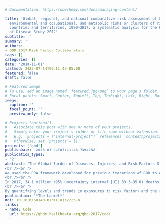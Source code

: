 ```yaml
---
# Documentation: https://wowchemy.com/docs/managing-content/

title: 'Global, regional, and national comparative risk assessment of 84 behavioural,
  environmental and occupational, and metabolic risks or clusters of risks for 195
  countries and territories, 1990–2017: a systematic analysis for the Global Burden
  of Disease Study 2017'
subtitle: ''
summary: ''
authors:
- GBD 2017 Risk Factor Collaborators 
tags: []
categories: []
date: '2018-11-01'
lastmod: 2023-07-14T02:11:43-05:00
featured: false
draft: false

# Featured image
# To use, add an image named `featured.jpg/png` to your page's folder.
# Focal points: Smart, Center, TopLeft, Top, TopRight, Left, Right, BottomLeft, Bottom, BottomRight.
image:
  caption: ''
  focal_point: ''
  preview_only: false

# Projects (optional).
#   Associate this post with one or more of your projects.
#   Simply enter your project's folder or file name without extension.
#   E.g. `projects = ["internal-project"]` references `content/project/deep-learning/index.md`.
#   Otherwise, set `projects = []`.
projects: ['gbd']
publishDate: '2023-07-14T07:11:43.739425Z'
publication_types:
- '2'
abstract: "The Global Burden of Diseases, Injuries, and Risk Factors Study (GBD) 2017 comparative risk assessment (CRA) is a comprehensive approach to risk factor quantification that offers a useful tool for synthesising evidence on risks and risk–outcome associations. With each annual GBD study, we update the GBD CRA to incorporate improved methods, new risks and risk–outcome pairs, and new data on risk exposure levels and risk–outcome associations.
<br /><br />
We used the CRA framework developed for previous iterations of GBD to estimate levels and trends in exposure, attributable deaths, and attributable disability-adjusted life-years (DALYs), by age group, sex, year, and location for 84 behavioural, environmental and occupational, and metabolic risks or groups of risks from 1990 to 2017. This study included 476 risk–outcome pairs that met the GBD study criteria for convincing or probable evidence of causation. We extracted relative risk and exposure estimates from 46 749 randomised controlled trials, cohort studies, household surveys, census data, satellite data, and other sources. We used statistical models to pool data, adjust for bias, and incorporate covariates. Using the counterfactual scenario of theoretical minimum risk exposure level (TMREL), we estimated the portion of deaths and DALYs that could be attributed to a given risk. We explored the relationship between development and risk exposure by modelling the relationship between the Socio-demographic Index (SDI) and risk-weighted exposure prevalence and estimated expected levels of exposure and risk-attributable burden by SDI. Finally, we explored temporal changes in risk-attributable DALYs by decomposing those changes into six main component drivers of change as follows: (1) population growth; (2) changes in population age structures; (3) changes in exposure to environmental and occupational risks; (4) changes in exposure to behavioural risks; (5) changes in exposure to metabolic risks; and (6) changes due to all other factors, approximated as the risk-deleted death and DALY rates, where the risk-deleted rate is the rate that would be observed had we reduced the exposure levels to the TMREL for all risk factors included in GBD 2017.
<br /><br />
In 2017, 34·1 million (95% uncertainty interval [UI] 33·3–35·0) deaths and 1·21 billion (1·14–1·28) DALYs were attributable to GBD risk factors. Globally, 61·0% (59·6–62·4) of deaths and 48·3% (46·3–50·2) of DALYs were attributed to the GBD 2017 risk factors. When ranked by risk-attributable DALYs, high systolic blood pressure (SBP) was the leading risk factor, accounting for 10·4 million (9·39–11·5) deaths and 218 million (198–237) DALYs, followed by smoking (7·10 million [6·83–7·37] deaths and 182 million [173–193] DALYs), high fasting plasma glucose (6·53 million [5·23–8·23] deaths and 171 million [144–201] DALYs), high body-mass index (BMI; 4·72 million [2·99–6·70] deaths and 148 million [98·6–202] DALYs), and short gestation for birthweight (1·43 million [1·36–1·51] deaths and 139 million [131–147] DALYs). In total, risk-attributable DALYs declined by 4·9% (3·3–6·5) between 2007 and 2017. In the absence of demographic changes (ie, population growth and ageing), changes in risk exposure and risk-deleted DALYs would have led to a 23·5% decline in DALYs during that period. Conversely, in the absence of changes in risk exposure and risk-deleted DALYs, demographic changes would have led to an 18·6% increase in DALYs during that period. The ratios of observed risk exposure levels to exposure levels expected based on SDI (O/E ratios) increased globally for unsafe drinking water and household air pollution between 1990 and 2017. This result suggests that development is occurring more rapidly than are changes in the underlying risk structure in a population. Conversely, nearly universal declines in O/E ratios for smoking and alcohol use indicate that, for a given SDI, exposure to these risks is declining. In 2017, the leading Level 4 risk factor for age-standardised DALY rates was high SBP in four super-regions: central Europe, eastern Europe, and central Asia; north Africa and Middle East; south Asia; and southeast Asia, east Asia, and Oceania. The leading risk factor in the high-income super-region was smoking, in Latin America and Caribbean was high BMI, and in sub-Saharan Africa was unsafe sex. O/E ratios for unsafe sex in sub-Saharan Africa were notably high, and those for alcohol use in north Africa and the Middle East were notably low.
<br /><br />
By quantifying levels and trends in exposures to risk factors and the resulting disease burden, this assessment offers insight into where past policy and programme efforts might have been successful and highlights current priorities for public health action. Decreases in behavioural, environmental, and occupational risks have largely offset the effects of population growth and ageing, in relation to trends in absolute burden. Conversely, the combination of increasing metabolic risks and population ageing will probably continue to drive the increasing trends in non-communicable diseases at the global level, which presents both a public health challenge and opportunity. We see considerable spatiotemporal heterogeneity in levels of risk exposure and risk-attributable burden. Although levels of development underlie some of this heterogeneity, O/E ratios show risks for which countries are overperforming or underperforming relative to their level of development. As such, these ratios provide a benchmarking tool to help to focus local decision making. Our findings reinforce the importance of both risk exposure monitoring and epidemiological research to assess causal connections between risks and health outcomes, and they highlight the usefulness of the GBD study in synthesising data to draw comprehensive and robust conclusions that help to inform good policy and strategic health planning."
publication: '*The Lancet*'
doi: 10.1016/S0140-6736(18)32225-6
links:
- name: Code
  url: https://ghdx.healthdata.org/gbd-2017/code
---
```

